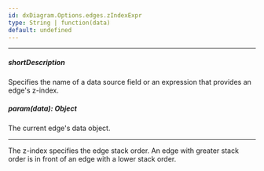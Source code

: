 ```yaml
---
id: dxDiagram.Options.edges.zIndexExpr
type: String | function(data)
default: undefined
---
```

---
##### shortDescription
Specifies the name of a data source field or an expression that provides an edge's z-index.

##### param(data): Object
The current edge's data object.

---
The z-index specifies the edge stack order. An edge with greater stack order is in front of an edge with a lower stack order.